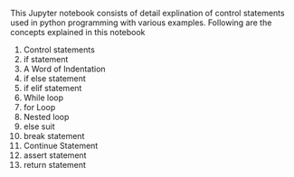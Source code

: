 This Jupyter notebook consists of detail explination of control statements used in python programming with various examples.
Following are the concepts explained in this notebook
1. Control statements
2. if statement
3. A Word of Indentation
4. if else statement
5. if elif statement
6. While loop
7. for Loop
8. Nested loop
9. else suit
10. break statement
11. Continue Statement
12. assert statement
13. return statement
